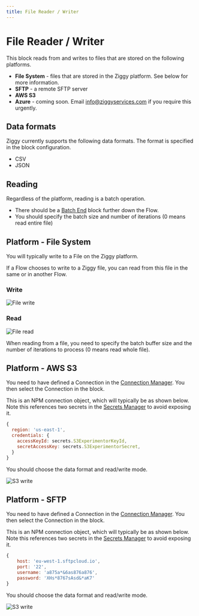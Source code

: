 ```yaml
---
title: File Reader / Writer
---
```


# File Reader / Writer

This block reads from and writes to files that are stored on the following platforms.

- **File System** - files that are stored in the Ziggy platform. See below for more information.
- **SFTP** - a remote SFTP server
- **AWS S3**
- **Azure** - coming soon. Email [info@ziggyservices.com](mailto:info@ziggyservices.com) if you require this urgently.

## Data formats
Ziggy currently supports the following data formats. The format is specified in the block configuration.

- CSV
- JSON

## Reading
Regardless of the platform, reading is a batch operation.

- There should be a [Batch End](Batch-End.md) block further down the Flow.
- You should specify the batch size and number of iterations (0 means read entire file)

## Platform - File System
You will typically write to a File on the Ziggy platform. 

If a Flow chooses to write to a Ziggy file, you can read from this file in the same or in another Flow.

### Write
![File write](file-file-write.png)

### Read

![File read](file-file-read.png#width=450)

When reading from a file, you need to specify the batch buffer size and the number of iterations to process (0 means read whole file).

## Platform - AWS S3
You need to have defined a Connection in the [Connection Manager](Connections.md). You then select the Connection in the block.

This is an NPM connection object, which will typically be as shown below. Note this references two secrets
in the [Secrets Manager](Secrets.md) to avoid exposing it.

```javascript
{
  region: 'us-east-1', 
  credentials: {
    accessKeyId: secrets.S3ExperimentorKeyId,
    secretAccessKey: secrets.S3ExperimentorSecret,
  }
}
```

You should choose the data format and read/write mode.

![S3 write](file-s3-write.png#width=300)

## Platform - SFTP

You need to have defined a Connection in the [Connection Manager](Connections.md). 
You then select the Connection in the block.

This is an NPM connection object, which will typically be as shown below. Note this references two secrets
in the [Secrets Manager](Secrets.md) to avoid exposing it.

```javascript
{
    host: 'eu-west-1.sftpcloud.io',
    port: '22',
    username: 'a875a*&6as876a876',
    password: 'XHs*8767sAsd&*aK7'
}
```

You should choose the data format and read/write mode.

![S3 write](file-sftp-write.png#width=300)
